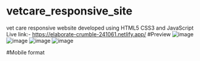 ﻿# vetcare_responsive_site
 vet care responsive website developed using HTML5 CSS3 and JavaScript
Live link:- https://elaborate-crumble-241061.netlify.app/
#Preview
![image](https://github.com/FL45H404/vetcare_responsive_site/assets/70277710/42a3be72-4191-4b4d-a33a-d70c96a28341)
![image](https://github.com/FL45H404/vetcare_responsive_site/assets/70277710/9061c045-88ac-43df-b81f-159e31d6fa5d)
![image](https://github.com/FL45H404/vetcare_responsive_site/assets/70277710/f35d3220-2af2-4e0b-bf45-19a502058400)
![image](https://github.com/FL45H404/vetcare_responsive_site/assets/70277710/d709adb9-e261-4e44-bab1-ee7948c85378)

#Mobile format
